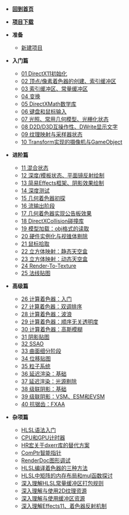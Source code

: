 <!-- docs/_sidebar.md -->

- [**回到首页**](README.md)
- [**项目下载**](https://github.com/MKXJun/DirectX11-With-Windows-SDK)

- **准备**
  - [新建项目](prepare/01.md)

- **入门篇**
  - [01 DirectX11初始化](part1/01.md)
  - [02 顶点/像素着色器的创建、索引缓冲区](part1/02.md)
  - [03 索引缓冲区、常量缓冲区](part1/03.md)
  - [04 变换](part1/04.md)
  - [05 DirectXMath数学库](part1/05.md)
  - [06 键盘和鼠标输入](part1/06.md)
  - [07 光照、常用几何模型、光栅化状态](part1/07.md)
  - [08 D2D/D3D互操作性、DWrite显示文字](part1/08.md)
  - [09 纹理映射与采样器状态](part1/09.md)
  - [10 Transform实现的摄像机与GameObject](part1/10.md)

- **进阶篇**
  - [11 混合状态](part2/11.md)
  - [12 深度/模板状态、平面镜反射绘制](part2/12.md)
  - [13 简易Effects框架、阴影效果绘制](part2/13.md)
  - [14 深度测试](part2/14.md)
  - [15 几何着色器初探](part2/15.md)
  - [16 流输出阶段](part2/16.md)
  - [17 几何着色器实现公告板效果](part2/17.md)
  - [18 DirectXCollision碰撞库](part2/18.md)
  - [19 模型加载：obj格式的读取](part2/19.md)
  - [20 硬件实例化与视锥体剔除](part2/20.md)
  - [21 鼠标拾取](part2/21.md)
  - [22 立方体映射：静态天空盒](part2/22.md)
  - [23 立方体映射：动态天空盒](part2/23.md)
  - [24 Render-To-Texture](part2/24.md)
  - [25 法线贴图](part2/25.md)

- **高级篇**
  - [26 计算着色器：入门](part3/26.md)
  - [27 计算着色器：双调排序](part3/27.md)
  - [28 计算着色器：波浪](part3/28.md)
  - [29 计算着色器：顺序无关透明度](part3/29.md)
  - [30 计算着色器：高斯模糊](part3/30.md)
  - [31 阴影贴图](part3/31.md)
  - [32 SSAO](part3/32.md)
  - [33 曲面细分阶段](part3/33.md)
  - [34 位移贴图](part3/34.md)
  - [35 粒子系统](part3/35.md)
  - [36 延迟渲染：基础](part3/36.md)
  - [37 延迟渲染：光源剔除](part3/37.md)
  - [38 级联阴影：基础](part3/38.md)
  - [39 级联阴影：VSM、ESM和EVSM](part3/39.md)
  - [40 抗锯齿：FXAA](part3/40.md)

- **杂项篇**
  - [HLSL语法入门](misc/HLSL.md)
  - [CPU和GPU计时器](misc/Timer.md)
  - [HR宏关于dxerr库的替代方案](misc/HR.md)
  - [ComPtr智能指针](misc/ComPtr.md)
  - [RenderDoc图形调试](misc/RenderDoc.md)
  - [HLSL编译着色器的三种方法](misc/Compile.md)
  - [HLSL中矩阵的内存布局和mul函数探讨](misc/Mul.md)
  - [深入理解HLSL常量缓冲区打包规则](misc/Packing.md)
  - [深入理解与使用2D纹理资源](misc/Texture2D.md)
  - [深入理解与使用缓冲区资源](misc/Buffer.md)
  - [深入理解Effects11、着色器反射机制](misc/Effects.md)